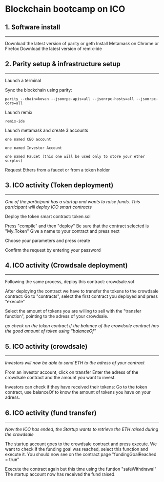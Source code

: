 # Blockchain bootcamp on ICO

## 1. Software install 
----

Download the latest version of parity or geth
Install Metamask on Chrome or Firefox
Download the latest version of remix-ide

## 2. Parity setup & infrastructure setup
----

Launch a terminal 

Sync the blockchain using parity:

    parity --chain=kovan --jsonrpc-apis=all --jsonrpc-hosts=all --jsonrpc-cors=all 

Launch remix

    remix-ide

Launch metamask and create 3 accounts

    one named CEO account
    
    one named Investor Account
    
    one named Faucet (this one will be used only to store your ether surplus)
    
Request Ethers from a faucet or from a token holder

## 3. ICO activity (Token deployment)
----

*One of the participant has a startup and wants to raise funds. This participant will deploy ICO smart contracts*

Deploy the token smart contract: token.sol

Press "compile" and then "deploy"
Be sure that the contract selected is "My_Token"
Give a name to your contract and press next

Choose your parameters and press create

Confirm the request by entering your password

## 4. ICO activity (Crowdsale deployment)
----

Following the same process, deploy this contract: crowdsale.sol

After deploying the contract we have to transfer the tokens to the crowdsale contract:
Go to "contracts", select the first contract you deployed and press "execute"

Select the amount of tokens you are willing to sell with the "transfer function", pointing to the adress of your crowdsale.

*go check on the token contract if the balance of the crowdsale contract has the good amount of token using "balanceOf"*

## 5. ICO activity (crowdsale)
----

*Investors will now be able to send ETH to the adress of your contract*

From an investor account, click on transfer
Enter the adress of the crowdsale contract and the amount you want to invest.

Investors can check if they have received their tokens:
Go to the token contract, use balanceOf to know the amount of tokens you have on your adress.

## 6. ICO activity (fund transfer)
----

*Now the ICO has ended, the Startup wants to retrieve the ETH raised during the crowdsale*

The startup account goes to the crowdsale contract and press execute. 
We want to check if the funding goal was reached, select this function and execute it. You should now see on the contract page "fundingGoalReached = true"

Execute the contract again but this time using the funtion "safeWithdrawal"
The startup account now has received the fund raised. 
